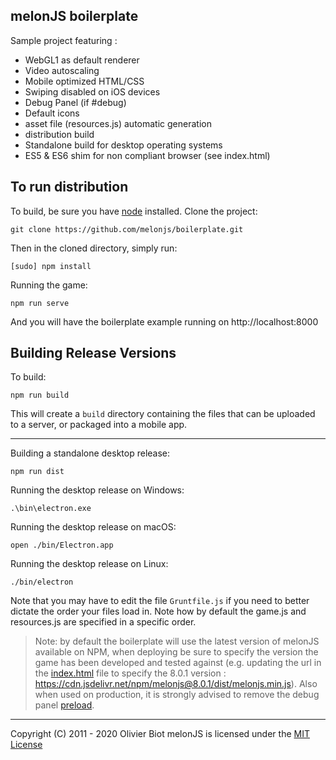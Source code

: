 melonJS boilerplate
-------------------------------------------------------------------------------

Sample project featuring :
- WebGL1 as default renderer
- Video autoscaling
- Mobile optimized HTML/CSS
- Swiping disabled on iOS devices
- Debug Panel (if #debug)
- Default icons
- asset file (resources.js) automatic generation
- distribution build
- Standalone build for desktop operating systems
- ES5 & ES6 shim for non compliant browser (see index.html)

## To run distribution

To build, be sure you have [node](http://nodejs.org) installed. Clone the project:

    git clone https://github.com/melonjs/boilerplate.git

Then in the cloned directory, simply run:

    [sudo] npm install

Running the game:

	npm run serve

And you will have the boilerplate example running on http://localhost:8000

## Building Release Versions

To build:

    npm run build

This will create a `build` directory containing the files that can be uploaded to a server, or packaged into a mobile app.

----

Building a standalone desktop release:

    npm run dist

Running the desktop release on Windows:

    .\bin\electron.exe

Running the desktop release on macOS:

    open ./bin/Electron.app

Running the desktop release on Linux:

    ./bin/electron

Note that you may have to edit the file `Gruntfile.js` if you need to better dictate the order your files load in. Note how by default the game.js and resources.js are specified in a specific order.

> Note: by default the boilerplate will use the latest version of melonJS available on NPM, when deploying be sure to specify the version the game has been developed and tested against (e.g. updating the url in the [index.html](https://github.com/melonjs/boilerplate/blob/master/index.html#L27) file to specify the 8.0.1 version : https://cdn.jsdelivr.net/npm/melonjs@8.0.1/dist/melonjs.min.js). Also when used on production, it is strongly advised to remove the debug panel [preload](https://github.com/melonjs/boilerplate/blob/master/index.html#L30).

-------------------------------------------------------------------------------
Copyright (C) 2011 - 2020 Olivier Biot
melonJS is licensed under the [MIT License](http://www.opensource.org/licenses/mit-license.php)
